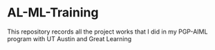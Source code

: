 # AL-ML-Training
This repository records all the project works that I did in my PGP-AIML program with UT Austin and Great Learning
